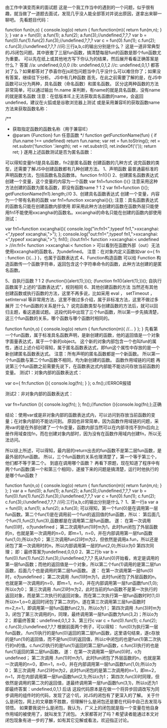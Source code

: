 由工作中演变而来的面试题
这是一个我工作当中的遇到的一个问题，似乎很有趣，就当做了一道题去面试，发现几乎没人能全部答对并说出原因，遂拿出来聊一聊吧。
先看题目代码：

function fun(n,o) {
 console.log(o)
 return {
  fun:function(m){
   return fun(m,n);
  }
 };
}
var a = fun(0); a.fun(1); a.fun(2); a.fun(3);//undefined,?,?,?
var b = fun(0).fun(1).fun(2).fun(3);//undefined,?,?,?
var c = fun(0).fun(1); c.fun(2); c.fun(3);//undefined,?,?,?
//问:三行a,b,c的输出分别是什么？
这是一道非常典型的JS闭包问题。其中嵌套了三层fun函数，搞清楚每层fun的函数是那个fun函数尤为重要。
可以先在纸上或其他地方写下你认为的结果，然后展开看看正确答案是什么？
答案
//a: undefined,0,0,0
//b: undefined,0,1,2
//c: undefined,0,1,1
都答对了么？如果都答对了恭喜你在js闭包问题当中几乎没什么可以难住你了；如果没有答案，继续往下分析。
JS中有几种函数
首先，在此之前需要了解的是，在JS中函数可以分为两种，具名函数（命名函数）和匿名函数。
区分这两种函数的方法非常简单，可以通过输出 fn.name 来判断，有name的就是具名函数，没有name的就是匿名函数
注意：在低版本IE上无法获取具名函数的name，会返回undefined，建议在火狐或是谷歌浏览器上测试
或是采用兼容IE的获取函数name方法来获取函数名称：

/**
  * 获取指定函数的函数名称（用于兼容IE）
  * @param {Function} fun 任意函数
  */
function getFunctionName(fun) {
  if (fun.name !== undefined)
    return fun.name;
  var ret = fun.toString();
  ret = ret.substr('function '.length);
  ret = ret.substr(0, ret.indexOf('('));
  return ret;
}
遂用上述函数测试是否为匿名函数：

可以得知变量fn1是具名函数，fn2是匿名函数
创建函数的几种方式
说完函数的类型，还需要了解JS中创建函数都有几种创建方法。
1、声明函数
最普通最标准的声明函数方法，包括函数名及函数体。
function fn1(){} 
2、创建匿名函数表达式
创建一个变量，这个变量的内容为一个函数
var fn1=function (){}
注意采用这种方法创建的函数为匿名函数，即没有函数name
?
1
2
var fn1=function (){};
getFunctionName(fn1).length;//0 
3、创建具名函数表达式
创建一个变量，内容为一个带有名称的函数
var fn1=function xxcanghai(){};
注意：具名函数表达式的函数名只能在创建函数内部使用
即采用此种方法创建的函数在函数外层只能使用fn1不能使用xxcanghai的函数名。xxcanghai的命名只能在创建的函数内部使用
测试：

var fn1=function xxcanghai(){
  console.log("in:fn1<",typeof fn1,">xxcanghai:<",typeof xxcanghai,">");
};
console.log("out:fn1<",typeof fn1,">xxcanghai:<",typeof xxcanghai,">");
fn1();
//out:fn1< function >xxcanghai:< undefined >
//in:fn1< function >xxcanghai:< function >
可以看到在函数外部（out）无法使用xxcanghai的函数名，为undefined。
注意：在对象内定义函数如var o={ fn : function (){…} }，也属于函数表达式 
4、Function构造函数
可以给 Function 构造函数传一个函数字符串，返回包含这个字符串命令的函数，此种方法创建的是匿名函数。

5、自执行函数
?
1
2
(function(){alert(1);})();
(function fn1(){alert(1);})();
自执行函数属于上述的“函数表达式”，规则相同
 6、其他创建函数的方法
当然还有其他创建函数或执行函数的方法，这里不再多说，比如采用 eval ， setTimeout ， setInterval 等非常用方法，这里不做过多介绍，属于非标准方法，这里不做过多展开
三个fun函数的关系是什么？
说完函数类型与创建函数的方法后，就可以回归主题，看这道面试题。
这段代码中出现了三个fun函数，所以第一步先搞清楚，这三个fun函数的关系，哪个函数与哪个函数时相同的。

function fun(n,o) {
 console.log(o)
 return {
  fun:function(m){
   //...
  }
 };
}
先看第一个fun函数，属于标准具名函数声明，是新创建的函数，他的返回值是一个对象字面量表达式，属于一个新的object。
这个新的对象内部包含一个也叫fun的属性，通过上述介绍可得知，属于匿名函数表达式，即fun这个属性中存放的是一个新创建匿名函数表达式。
注意：所有声明的匿名函数都是一个新函数。
所以第一个fun函数与第二个fun函数不相同，均为新创建的函数。
函数作用域链的问题
再说第三个fun函数之前需要先说下，在函数表达式内部能不能访问存放当前函数的变量。
测试1：对象内部的函数表达式：

var o={
 fn:function (){
  console.log(fn);
 }
};
o.fn();//ERROR报错


测试2：非对象内部的函数表达式：

var fn=function (){
 console.log(fn);
};
fn();//function (){console.log(fn);};正确

结论：使用var或是非对象内部的函数表达式内，可以访问到存放当前函数的变量；在对象内部的不能访问到。
原因也非常简单，因为函数作用域链的问题，采用var的是在外部创建了一个fn变量，函数内部当然可以在内部寻找不到fn后向上册作用域查找fn，而在创建对象内部时，因为没有在函数作用域内创建fn，所以无法访问。
 
所以综上所述，可以得知，最内层的return出去的fun函数不是第二层fun函数，是最外层的fun函数。
所以，三个fun函数的关系也理清楚了，第一个等于第三个，他们都不等于第二个。
到底在调用哪个函数？
再看下原题，现在知道了程序中有两个fun函数(第一个和第三个相同)，遂接下来的问题是搞清楚，运行时他执行的是哪个fun函数？

function fun(n,o) {
 console.log(o)
 return {
  fun:function(m){
   return fun(m,n);
  }
 };
}
var a = fun(0); a.fun(1); a.fun(2); a.fun(3);//undefined,?,?,?
var b = fun(0).fun(1).fun(2).fun(3);//undefined,?,?,?
var c = fun(0).fun(1); c.fun(2); c.fun(3);//undefined,?,?,?
//问:三行a,b,c的输出分别是什么？
1、第一行a
var a = fun(0);  a.fun(1);  a.fun(2);  a.fun(3);
可以得知，第一个fun(0)是在调用第一层fun函数。第二个fun(1)是在调用前一个fun的返回值的fun函数，所以：
第后面几个fun(1),fun(2),fun(3),函数都是在调用第二层fun函数。
遂：
在第一次调用fun(0)时，o为undefined；
第二次调用fun(1)时m为1，此时fun闭包了外层函数的n，也就是第一次调用的n=0，即m=1，n=0，并在内部调用第一层fun函数fun(1,0);所以o为0；
第三次调用fun(2)时m为2，但依然是调用a.fun，所以还是闭包了第一次调用时的n，所以内部调用第一层的fun(2,0);所以o为0
第四次同理；
即：最终答案为undefined,0,0,0
2、第二行b
var b = fun(0).fun(1).fun(2).fun(3);//undefined,?,?,?
先从fun(0)开始看，肯定是调用的第一层fun函数；而他的返回值是一个对象，所以第二个fun(1)调用的是第二层fun函数，后面几个也是调用的第二层fun函数。
遂：
在第一次调用第一层fun(0)时，o为undefined；
第二次调用 .fun(1)时m为1，此时fun闭包了外层函数的n，也就是第一次调用的n=0，即m=1，n=0，并在内部调用第一层fun函数fun(1,0);所以o为0；
第三次调用 .fun(2)时m为2，此时当前的fun函数不是第一次执行的返回对象，而是第二次执行的返回对象。而在第二次执行第一层fun函数时时(1,0)所以n=1,o=0,返回时闭包了第二次的n，遂在第三次调用第三层fun函数时m=2,n=1，即调用第一层fun函数fun(2,1)，所以o为1；
第四次调用 .fun(3)时m为3，闭包了第三次调用的n，同理，最终调用第一层fun函数为fun(3,2)；所以o为2；
即最终答案：undefined,0,1,2
 3、第三行c
var c = fun(0).fun(1);  c.fun(2);  c.fun(3);//undefined,?,?,?
根据前面两个例子，可以得知：
fun(0)为执行第一层fun函数，.fun(1)执行的是fun(0)返回的第二层fun函数，这里语句结束，遂c存放的是fun(1)的返回值，而不是fun(0)的返回值，所以c中闭包的也是fun(1)第二次执行的n的值。c.fun(2)执行的是fun(1)返回的第二层fun函数，c.fun(3)执行的也是fun(1)返回的第二层fun函数。
遂：
在第一次调用第一层fun(0)时，o为undefined；
第二次调用 .fun(1)时m为1，此时fun闭包了外层函数的n，也就是第一次调用的n=0，即m=1，n=0，并在内部调用第一层fun函数fun(1,0);所以o为0；
第三次调用 .fun(2)时m为2，此时fun闭包的是第二次调用的n=1，即m=2，n=1，并在内部调用第一层fun函数fun(2,1);所以o为1；
第四次.fun(3)时同理，但依然是调用的第二次的返回值，遂最终调用第一层fun函数fun(3,1)，所以o还为1
即最终答案：undefined,0,1,1
后话
这段代码原本是在做一个将异步回调改写为同步调用的组件时的代码，发现了这个坑，对JS的闭包有了更深入的了解。
关于什么是闭包，网上的文章数不胜数，但理解什么是闭包还是要在代码中自己去发现与领悟。
如果要我说什么是闭包，我认为，广义上的闭包就是指一个变量在他自身作用域的被使用了，就叫发生了闭包。
大家都答对了吗？希望读者能通过本文对闭包现象有进一步的了解，如有其它见解或看法，欢迎指正讨论。


